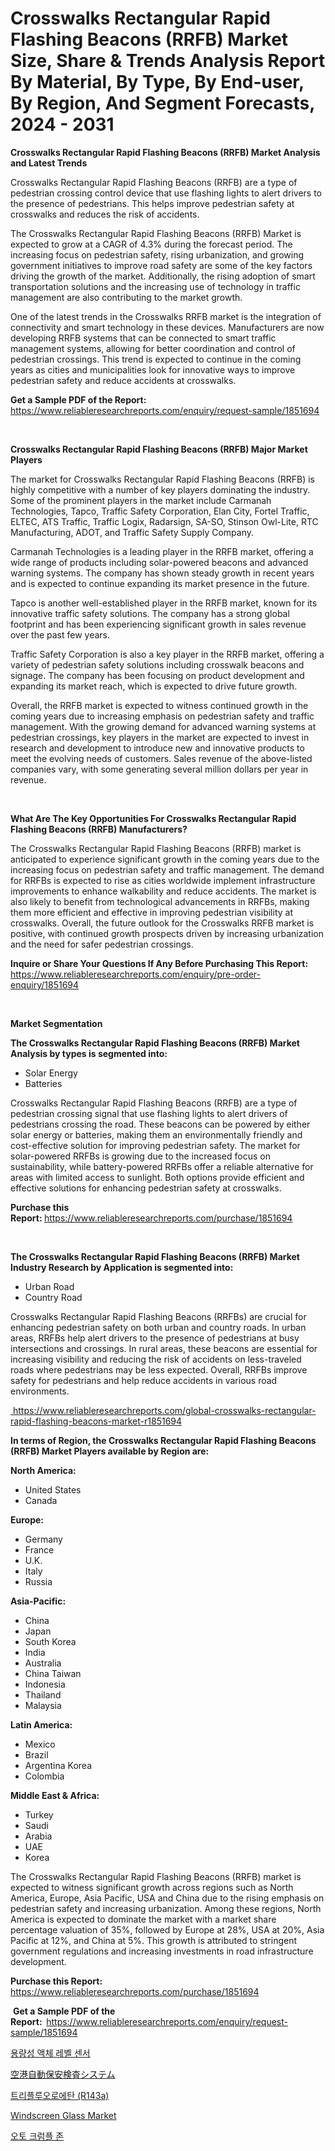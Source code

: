 <p><h1>Crosswalks Rectangular Rapid Flashing Beacons (RRFB) Market Size, Share & Trends Analysis Report By Material, By Type, By End-user, By Region, And Segment Forecasts, 2024 - 2031</h1></p><p><strong>Crosswalks Rectangular Rapid Flashing Beacons (RRFB) Market Analysis and Latest Trends</strong></p>
<p><p>Crosswalks Rectangular Rapid Flashing Beacons (RRFB) are a type of pedestrian crossing control device that use flashing lights to alert drivers to the presence of pedestrians. This helps improve pedestrian safety at crosswalks and reduces the risk of accidents.</p><p>The Crosswalks Rectangular Rapid Flashing Beacons (RRFB) Market is expected to grow at a CAGR of 4.3% during the forecast period. The increasing focus on pedestrian safety, rising urbanization, and growing government initiatives to improve road safety are some of the key factors driving the growth of the market. Additionally, the rising adoption of smart transportation solutions and the increasing use of technology in traffic management are also contributing to the market growth.</p><p>One of the latest trends in the Crosswalks RRFB market is the integration of connectivity and smart technology in these devices. Manufacturers are now developing RRFB systems that can be connected to smart traffic management systems, allowing for better coordination and control of pedestrian crossings. This trend is expected to continue in the coming years as cities and municipalities look for innovative ways to improve pedestrian safety and reduce accidents at crosswalks.</p></p>
<p><strong>Get a Sample PDF of the Report:&nbsp;</strong> <a href="https://www.reliableresearchreports.com/enquiry/request-sample/1851694">https://www.reliableresearchreports.com/enquiry/request-sample/1851694</a></p>
<p>&nbsp;</p>
<p><strong>Crosswalks Rectangular Rapid Flashing Beacons (RRFB) Major Market Players</strong></p>
<p><p>The market for Crosswalks Rectangular Rapid Flashing Beacons (RRFB) is highly competitive with a number of key players dominating the industry. Some of the prominent players in the market include Carmanah Technologies, Tapco, Traffic Safety Corporation, Elan City, Fortel Traffic, ELTEC, ATS Traffic, Traffic Logix, Radarsign, SA-SO, Stinson Owl-Lite, RTC Manufacturing, ADOT, and Traffic Safety Supply Company.</p><p>Carmanah Technologies is a leading player in the RRFB market, offering a wide range of products including solar-powered beacons and advanced warning systems. The company has shown steady growth in recent years and is expected to continue expanding its market presence in the future.</p><p>Tapco is another well-established player in the RRFB market, known for its innovative traffic safety solutions. The company has a strong global footprint and has been experiencing significant growth in sales revenue over the past few years.</p><p>Traffic Safety Corporation is also a key player in the RRFB market, offering a variety of pedestrian safety solutions including crosswalk beacons and signage. The company has been focusing on product development and expanding its market reach, which is expected to drive future growth.</p><p>Overall, the RRFB market is expected to witness continued growth in the coming years due to increasing emphasis on pedestrian safety and traffic management. With the growing demand for advanced warning systems at pedestrian crossings, key players in the market are expected to invest in research and development to introduce new and innovative products to meet the evolving needs of customers. Sales revenue of the above-listed companies vary, with some generating several million dollars per year in revenue.</p></p>
<p>&nbsp;</p>
<p><strong>What Are The Key Opportunities For Crosswalks Rectangular Rapid Flashing Beacons (RRFB) Manufacturers?</strong></p>
<p><p>The Crosswalks Rectangular Rapid Flashing Beacons (RRFB) market is anticipated to experience significant growth in the coming years due to the increasing focus on pedestrian safety and traffic management. The demand for RRFBs is expected to rise as cities worldwide implement infrastructure improvements to enhance walkability and reduce accidents. The market is also likely to benefit from technological advancements in RRFBs, making them more efficient and effective in improving pedestrian visibility at crosswalks. Overall, the future outlook for the Crosswalks RRFB market is positive, with continued growth prospects driven by increasing urbanization and the need for safer pedestrian crossings.</p></p>
<p><strong>Inquire or Share Your Questions If Any Before Purchasing This Report:</strong> <a href="https://www.reliableresearchreports.com/enquiry/pre-order-enquiry/1851694">https://www.reliableresearchreports.com/enquiry/pre-order-enquiry/1851694</a></p>
<p>&nbsp;</p>
<p><strong>Market Segmentation</strong></p>
<p><strong>The Crosswalks Rectangular Rapid Flashing Beacons (RRFB) Market Analysis by types is segmented into:</strong></p>
<p><ul><li>Solar Energy</li><li>Batteries</li></ul></p>
<p><p>Crosswalks Rectangular Rapid Flashing Beacons (RRFB) are a type of pedestrian crossing signal that use flashing lights to alert drivers of pedestrians crossing the road. These beacons can be powered by either solar energy or batteries, making them an environmentally friendly and cost-effective solution for improving pedestrian safety. The market for solar-powered RRFBs is growing due to the increased focus on sustainability, while battery-powered RRFBs offer a reliable alternative for areas with limited access to sunlight. Both options provide efficient and effective solutions for enhancing pedestrian safety at crosswalks.</p></p>
<p><strong>Purchase this Report:&nbsp;</strong><a href="https://www.reliableresearchreports.com/purchase/1851694">https://www.reliableresearchreports.com/purchase/1851694</a></p>
<p>&nbsp;</p>
<p><strong>The Crosswalks Rectangular Rapid Flashing Beacons (RRFB) Market Industry Research by Application is segmented into:</strong></p>
<p><ul><li>Urban Road</li><li>Country Road</li></ul></p>
<p><p>Crosswalks Rectangular Rapid Flashing Beacons (RRFBs) are crucial for enhancing pedestrian safety on both urban and country roads. In urban areas, RRFBs help alert drivers to the presence of pedestrians at busy intersections and crossings. In rural areas, these beacons are essential for increasing visibility and reducing the risk of accidents on less-traveled roads where pedestrians may be less expected. Overall, RRFBs improve safety for pedestrians and help reduce accidents in various road environments.</p></p>
<p><a href="https://www.reliableresearchreports.com/global-crosswalks-rectangular-rapid-flashing-beacons-market-r1851694">&nbsp;https://www.reliableresearchreports.com/global-crosswalks-rectangular-rapid-flashing-beacons-market-r1851694</a></p>
<p><strong>In terms of Region, the Crosswalks Rectangular Rapid Flashing Beacons (RRFB) Market Players available by Region are:</strong></p>
<p>
    <p> <strong> North America: </strong>
        <ul>
            <li>United States</li>
            <li>Canada</li>
        </ul>
        </p> 
    <p> <strong> Europe: </strong>
        <ul>
            <li>Germany</li>
            <li>France</li>
            <li>U.K.</li>
            <li>Italy</li>
            <li>Russia</li>
        </ul>
        </p> 
    <p> <strong> Asia-Pacific: </strong>
        <ul>
            <li>China</li>
            <li>Japan</li>
            <li>South Korea</li>
            <li>India</li>
            <li>Australia</li>
            <li>China Taiwan</li>
            <li>Indonesia</li>
            <li>Thailand</li>
            <li>Malaysia</li>
        </ul>
        </p> 
    <p> <strong> Latin America: </strong>
        <ul>
            <li>Mexico</li>
            <li>Brazil</li>
            <li>Argentina Korea</li>
            <li>Colombia</li>
        </ul>
        </p> 
    <p> <strong> Middle East & Africa: </strong>
        <ul>
            <li>Turkey</li>
            <li>Saudi</li>
            <li>Arabia</li>
            <li>UAE</li>
            <li>Korea</li>
        </ul>
    </p>
    </p>
<p><p>The Crosswalks Rectangular Rapid Flashing Beacons (RRFB) market is expected to witness significant growth across regions such as North America, Europe, Asia Pacific, USA and China due to the rising emphasis on pedestrian safety and increasing urbanization. Among these regions, North America is expected to dominate the market with a market share percentage valuation of 35%, followed by Europe at 28%, USA at 20%, Asia Pacific at 12%, and China at 5%. This growth is attributed to stringent government regulations and increasing investments in road infrastructure development.</p></p>
<p><strong>Purchase this Report: </strong><a href="https://www.reliableresearchreports.com/purchase/1851694">https://www.reliableresearchreports.com/purchase/1851694</a></p>
<p>&nbsp;<strong>Get a Sample PDF of the Report:&nbsp;&nbsp;</strong><a href="https://www.reliableresearchreports.com/enquiry/request-sample/1851694">https://www.reliableresearchreports.com/enquiry/request-sample/1851694</a></p>
<p><strong></strong></p>
<p><p><a href="https://medium.com/@morrisassin8795/%EA%B8%80%EB%A1%9C%EB%B2%8C-%EC%A0%84%EA%B8%B0%EC%9A%A9%EB%9F%89-%EC%9C%A0%EC%B2%B4-%EC%88%98%EC%9C%84-%EC%84%BC%EC%84%9C-%EC%8B%9C%EC%9E%A5-%EA%B7%9C%EB%AA%A8%EB%8A%94-%EC%82%B0%EC%97%85-%EC%A0%84%EB%A7%9D%EC%97%90-%EB%94%B0%EB%A5%B4%EB%A9%B4-2024%EB%85%84%EB%B6%80%ED%84%B0-2031%EB%85%84%EA%B9%8C%EC%A7%80-%EC%97%B0%ED%8F%89%EA%B7%A0-%EC%84%B1%EC%9E%A5%EB%A5%A0-cagr-%EC%9D%B4-%EB%A5%BC-%EA%B2%BD%ED%97%98%ED%95%A0-%EA%B2%83%EC%9C%BC%EB%A1%9C-%EC%98%88%EC%83%81%EB%90%A9%EB%8B%88%EB%8B%A4-07a1c9d7f7fd">용량성 액체 레벨 센서</a></p><p><a href="https://medium.com/@martinezadriana1978/%E7%A9%BA%E6%B8%AF%E3%81%AE%E8%87%AA%E5%8B%95%E3%82%BB%E3%82%AD%E3%83%A5%E3%83%AA%E3%83%86%E3%82%A3%E3%82%B9%E3%82%AF%E3%83%AA%E3%83%BC%E3%83%8B%E3%83%B3%E3%82%B0%E3%82%B7%E3%82%B9%E3%83%86%E3%83%A0%E5%B8%82%E5%A0%B4%E8%AA%BF%E6%9F%BB%E3%83%AC%E3%83%9D%E3%83%BC%E3%83%88%E3%81%AB%E3%81%AF-2024%E5%B9%B4%E3%81%8B%E3%82%892031%E5%B9%B4%E3%81%BE%E3%81%A7%E3%81%AE-%E3%81%AEcagr%E4%BA%88%E6%B8%AC%E3%81%AB%E5%9F%BA%E3%81%A5%E3%81%84%E3%81%9F%E5%B8%82%E5%A0%B4%E8%A6%8F%E6%A8%A1-%E3%82%B7%E3%82%A7%E3%82%A2-%E6%88%90%E9%95%B7%E7%8E%87%E3%81%AB%E9%96%A2%E3%81%99%E3%82%8B%E5%88%86%E6%9E%90%E3%81%8C%E5%90%AB%E3%81%BE%E3%82%8C%E3%81%A6%E3%81%84%E3%81%BE%E3%81%99-1a242599240a">空港自動保安検査システム</a></p><p><a href="https://github.com/Madalyell456456/Market-Research-Report-List-2/blob/main/1712152115191.md">트리플루오로에탄 (R143a)</a></p><p><a href="https://github.com/sofayahoo2023/Market-Research-Report-List-5/blob/main/windscreen-glass-market.md">Windscreen Glass Market</a></p><p><a href="https://github.com/garnett961902/Market-Research-Report-List-1/blob/main/1247663115192.md">오토 크럼플 존</a></p></p>